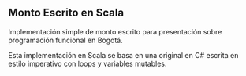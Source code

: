 ## Monto Escrito en Scala

Implementación simple de monto escrito para presentación sobre
programación funcional en Bogotá.

Esta implementación en Scala se basa en una original en C# escrita en
estilo imperativo con loops y variables mutables.
